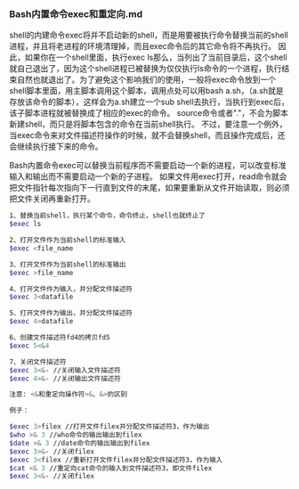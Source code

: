 ### Bash内置命令exec和重定向.md

shell的内建命令exec将并不启动新的shell，而是用要被执行命令替换当前的shell进程，并且将老进程的环境清理掉，而且exec命令后的其它命令将不再执行。 
因此，如果你在一个shell里面，执行exec ls那么，当列出了当前目录后，这个shell就自己退出了，因为这个shell进程已被替换为仅仅执行ls命令的一个进程，执行结束自然也就退出了。为了避免这个影响我们的使用，一般将exec命令放到一个shell脚本里面，用主脚本调用这个脚本，调用点处可以用bash a.sh，（a.sh就是存放该命令的脚本），这样会为a.sh建立一个sub shell去执行，当执行到exec后，该子脚本进程就被替换成了相应的exec的命令。 
source命令或者"."，不会为脚本新建shell，而只是将脚本包含的命令在当前shell执行。 
不过，要注意一个例外，当exec命令来对文件描述符操作的时候，就不会替换shell，而且操作完成后，还会继续执行接下来的命令。 

Bash内置命令exec可以替换当前程序而不需要启动一个新的进程，可以改变标准输入和输出而不需要启动一个新的子进程。
如果文件用exec打开，read命令就会把文件指针每次指向下一行直到文件的末尾，如果要重新从文件开始读取，则必须把文件关闭再重新打开。

```sh
1、替换当前shell，执行某个命令，命令终止，shell也就终止了
$exec ls

2、打开文件作为当前shell的标准输入
$exec <file_name

3、打开文件作为当前shell的标准输出
$exec >file_name

4、打开文件作为输入，并分配文件描述符
$exec 3<datafile

5、打开文件作为输出，并分配文件描述符
$exec 4>datafile

6、创建文件描述符fd4的拷贝fd5
$exec 5<&4

7、关闭文件描述符
$exec 3<&- //关闭输入文件描述符
$exec 4>&- //关闭输出文件描述符

注意: <&和重定向操作符>&、&>的区别

例子：

$exec 3>filex //打开文件filex并分配文件描述符3，作为输出
$who >& 3 //who命令的输出输出到filex
$date >& 3 //date命令的输出输出到filex
$exec 3>&- //关闭filex
$exec 3<filex //重新打开文件filex并分配文件描述符3，作为输入
$cat <& 3 //重定向cat命令的输入到文件描述符3，即文件filex
$exec 3<&- //关闭filex
```

